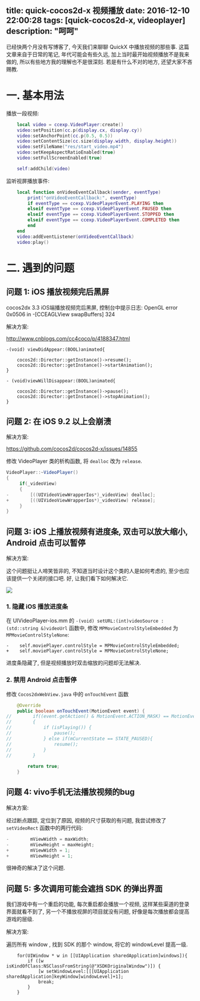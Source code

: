 title: quick-cocos2d-x 视频播放
date: 2016-12-10 22:00:28
tags: [quick-cocos2d-x, videoplayer]
description: "呵呵"
---

已经快两个月没有写博客了, 今天我们来聊聊 QuickX 中播放视频的那些事. 这篇文章来自于日常的笔记, 年代可能会有些久远, 加上当时最开始视频播放不是我来做的, 所以有些地方我的理解也不是很深刻. 若是有什么不对的地方, 还望大家不吝赐教.

# 一. 基本用法

播放一段视频:

```lua
    local video = ccexp.VideoPlayer:create()
    video:setPosition(cc.p(display.cx, display.cy))
    video:setAnchorPoint(cc.p(0.5, 0.5))
    video:setContentSize(cc.size(display.width, display.height))
    video:setFileName("res/start_video.mp4")
    video:setKeepAspectRatioEnabled(true)
    video:setFullScreenEnabled(true)

    self:addChild(video)
```

监听视屏播放事件:

```lua
    local function onVideoEventCallback(sender, eventType)
        print("onVideoEventCallback:", eventType)
        if eventType == ccexp.VideoPlayerEvent.PLAYING then
        elseif eventType == ccexp.VideoPlayerEvent.PAUSED then
        elseif eventType == ccexp.VideoPlayerEvent.STOPPED then
        elseif eventType == ccexp.VideoPlayerEvent.COMPLETED then
        end
    end
    video:addEventListener(onVideoEventCallback)
    video:play()
```


# 二. 遇到的问题

## 问题 1: iOS 播放视频完后黑屏

cocos2dx 3.3 iOS端播放视频完后黑屏, 控制台中提示日志: OpenGL error 0x0506 in -[CCEAGLView swapBuffers] 324

解决方案:

http://www.cnblogs.com/cc4coco/p/4188347.html

```objc
-(void) viewDidAppear:(BOOL)animated{

    cocos2d::Director::getInstance()->resume();
    cocos2d::Director::getInstance()->startAnimation();
}

- (void)viewWillDisappear:(BOOL)animated{

    cocos2d::Director::getInstance()->pause();
    cocos2d::Director::getInstance()->stopAnimation();
}
```

## 问题 2: 在 iOS 9.2 以上会崩溃

解决方案:

https://github.com/cocos2d/cocos2d-x/issues/14855

修改 VideoPlayer 类的析构函数, 将 `dealloc` 改为 `release`.

```java
VideoPlayer::~VideoPlayer()
{
     if(_videoView)
     {
-        [((UIVideoViewWrapperIos*)_videoView) dealloc];
+        [((UIVideoViewWrapperIos*)_videoView) release];
     }
}
```

## 问题 3: iOS 上播放视频有进度条, 双击可以放大缩小, Android 点击可以暂停

解决方案:

这个问题挺让人啼笑皆非的, 不知道当时设计这个类的人是如何考虑的, 至少也应该提供一个关闭的接口吧. 好, 让我们看下如何解决它.

![](http://ww3.sinaimg.cn/large/006y8lVajw1fam4s9vv7ij30dj0m9q3f.jpg)

### 1. 隐藏 iOS 播放进度条

在 UIVideoPlayer-ios.mm 的 `-(void) setURL:(int)videoSource :(std::string &)videoUrl` 函数中, 修改 `MPMovieControlStyleEmbedded` 为 `MPMovieControlStyleNone`:

```objc
-    self.moviePlayer.controlStyle = MPMovieControlStyleEmbedded;
+    self.moviePlayer.controlStyle = MPMovieControlStyleNone;
```

进度条隐藏了, 但是视频播放时双击缩放的问题却无法解决.

### 2. 禁用 Android 点击暂停

修改 `Cocos2dxWebView.java` 中的 `onTouchEvent` 函数

```java
    @Override
    public boolean onTouchEvent(MotionEvent event) {
//        if((event.getAction() & MotionEvent.ACTION_MASK) == MotionEvent.ACTION_UP)
//        {
//            if (isPlaying()) {
//                pause();
//            } else if(mCurrentState == STATE_PAUSED){
//                resume();
//            }
//        }
        
        return true;
    }
```


## 问题 4: vivo手机无法播放视频的bug

解决方案:

经过断点跟踪, 定位到了原因, 视频的尺寸获取的有问题, 我尝试修改了 `setVideoRect` 函数中的两行代码:

```java
-        mViewWidth = maxWidth;
-        mViewHeight = maxHeight;
+        mViewWidth = 1;
+        mViewHeight = 1;
```

很神奇的解决了这个问题.

## 问题 5: 多次调用可能会遮挡 SDK 的弹出界面

我们游戏中有一个重启的功能, 每次重启都会播放一个视频, 这样某些渠道的登录界面就看不到了, 另一个不播放视屏的项目就没有问题, 好像是每次播放都会提高游戏的层级.

解决方案:

遍历所有 window , 找到 SDK 的那个 window, 将它的 windowLevel 提高一级.

```objc
    for(UIWindow * w in [[UIApplication sharedApplication]windows]){
        if ([w isKindOfClass:NSClassFromString(@"XSDKOriginalWindow")]) {
            [w setWindowLevel:[[[UIApplication sharedApplication]keyWindow]windowLevel]+1];
            break;
        }
    }
```

